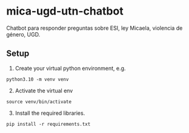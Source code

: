 # mica-ugd-utn-chatbot
Chatbot para responder preguntas sobre ESI, ley Micaela, violencia de género, UGD.

## Setup

1) Create your virtual python environment, e.g.
   
```
python3.10 -m venv venv
```

2) Activate the virtual env 
   
```
source venv/bin/activate
```

3) Install the required libraries.

```
pip install -r requirements.txt
```

